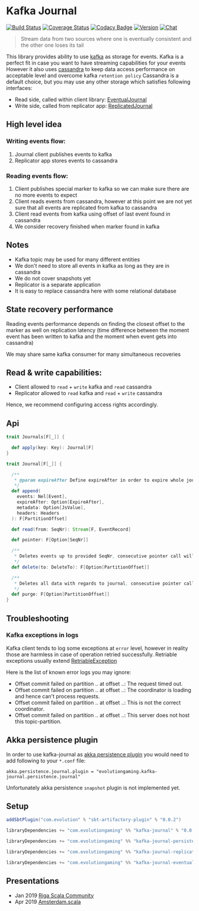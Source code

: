 # Kafka Journal 
[![Build Status](https://github.com/evolution-gaming/kafka-journal/workflows/CI/badge.svg)](https://github.com/evolution-gaming/kafka-journal/actions?query=workflow%3ACI)
[![Coverage Status](https://coveralls.io/repos/github/evolution-gaming/kafka-journal/badge.svg?branch=master)](https://coveralls.io/github/evolution-gaming/kafka-journal?branch=master)
[![Codacy Badge](https://app.codacy.com/project/badge/Grade/a391e347e329454e8f992717113ec1ec)](https://app.codacy.com/gh/evolution-gaming/kafka-journal/dashboard?utm_source=gh&utm_medium=referral&utm_content=&utm_campaign=Badge_grade)
[![Version](https://img.shields.io/badge/version-click-blue)](https://evolution.jfrog.io/artifactory/api/search/latestVersion?g=com.evolutiongaming&a=kafka-journal_2.13&repos=public)
[![Chat](https://badges.gitter.im/Join%20Chat.svg)](https://gitter.im/evolution-gaming/kafka-journal)

> Stream data from two sources where one is eventually consistent and the other one loses its tail

This library provides ability to use [kafka](https://kafka.apache.org) as storage for events.
Kafka is a perfect fit in case you want to have streaming capabilities for your events
However it also uses [cassandra](http://cassandra.apache.org) to keep data access performance on acceptable level and overcome kafka `retention policy` 
Cassandra is a default choice, but you may use any other storage which satisfies following interfaces:
* Read side, called within client library: [EventualJournal](journal/src/main/scala/com/evolutiongaming/kafka/journal/eventual/EventualJournal.scala) 
* Write side, called from replicator app: [ReplicatedJournal](journal/src/main/scala/com/evolutiongaming/kafka/journal/eventual/ReplicatedJournal.scala) 

## High level idea

### Writing events flow:

1. Journal client publishes events to kafka
2. Replicator app stores events to cassandra


### Reading events flow: 

1. Client publishes special marker to kafka so we can make sure there are no more events to expect
2. Client reads events from cassandra, however at this point we are not yet sure that all events are replicated from kafka to cassandra
3. Client read events from kafka using offset of last event found in cassandra
4. We consider recovery finished when marker found in kafka


## Notes

* Kafka topic may be used for many different entities
* We don't need to store all events in kafka as long as they are in cassandra
* We do not cover snapshots yet
* Replicator is a separate application
* It is easy to replace cassandra here with some relational database


## State recovery performance

Reading events performance depends on finding the closest offset to the marker as well on replication latency (time difference between the moment event has been written to kafka and the moment when event gets into cassandra)

We may share same kafka consumer for many simultaneous recoveries


## Read & write capabilities:
* Client allowed to `read` + `write` kafka and `read` cassandra
* Replicator allowed to `read` kafka and `read` + `write` cassandra

Hence, we recommend configuring access rights accordingly.

## Api

```scala
trait Journals[F[_]] {

  def apply(key: Key): Journal[F]
}

trait Journal[F[_]] {

  /**
   * @param expireAfter Define expireAfter in order to expire whole journal for given entity
   */
  def append(
    events: Nel[Event],
    expireAfter: Option[ExpireAfter],
    metadata: Option[JsValue],
    headers: Headers
  ): F[PartitionOffset]

  def read(from: SeqNr): Stream[F, EventRecord]

  def pointer: F[Option[SeqNr]]

  /**
   * Deletes events up to provided SeqNr, consecutive pointer call will return last seen value  
   */
  def delete(to: DeleteTo): F[Option[PartitionOffset]]

  /**
   * Deletes all data with regards to journal, consecutive pointer call will return none
   */
  def purge: F[Option[PartitionOffset]]
}
```

## Troubleshooting

### Kafka exceptions in logs

Kafka client tends to log some exceptions at `error` level, however in reality those are harmless in case of operation retried successfully.
Retriable exceptions usually extend [RetriableException](https://github.com/apache/kafka/blob/trunk/clients/src/main/java/org/apache/kafka/common/errors/RetriableException.java)

Here is the list of known error logs you may ignore:

* Offset commit failed on partition .. at offset ..: The request timed out.
* Offset commit failed on partition .. at offset ..: The coordinator is loading and hence can't process requests.
* Offset commit failed on partition .. at offset ..: This is not the correct coordinator.
* Offset commit failed on partition .. at offset ..: This server does not host this topic-partition. 


## Akka persistence plugin

In order to use kafka-journal as [akka persistence plugin](https://doc.akka.io/docs/akka/2.5/persistence.html#storage-plugins) you would need to add following to your `*.conf` file:

```hocon
akka.persistence.journal.plugin = "evolutiongaming.kafka-journal.persistence.journal"
```

Unfortunately akka persistence `snapshot` plugin is not implemented yet.


## Setup

```scala
addSbtPlugin("com.evolution" % "sbt-artifactory-plugin" % "0.0.2")

libraryDependencies += "com.evolutiongaming" %% "kafka-journal" % "0.0.153"

libraryDependencies += "com.evolutiongaming" %% "kafka-journal-persistence" % "0.0.153"

libraryDependencies += "com.evolutiongaming" %% "kafka-journal-replicator" % "0.0.153"

libraryDependencies += "com.evolutiongaming" %% "kafka-journal-eventual-cassandra" % "0.0.153"
```


## Presentations

* Jan 2019 [Riga Scala Community](https://www.meetup.com/Riga-Scala-Community/events/257926307)
* Apr 2019 [Amsterdam.scala](https://www.meetup.com/amsterdam-scala/events/260005066/)
